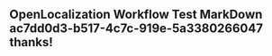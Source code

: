 <properties
ms.topic="hero-topic"
ms.test1="hero-topic"
ms.test2="test"/>


## OpenLocalization Workflow Test MarkDown ac7dd0d3-b517-4c7c-919e-5a3380266047 thanks!



<!--HONumber=Aug16_HO4-->


